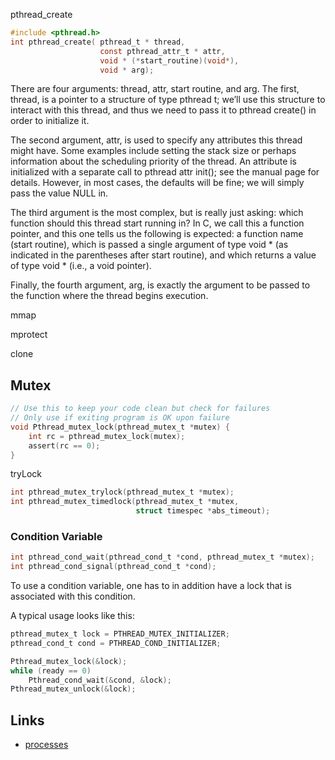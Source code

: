


pthread_create

```c
#include <pthread.h>
int pthread_create( pthread_t * thread,
                    const pthread_attr_t * attr,
                    void * (*start_routine)(void*),
                    void * arg);
```
There are four arguments: thread, attr, start routine, and arg. 
The first, thread, is a pointer to a structure of type pthread t; we’ll use this structure to interact with this thread, and thus we need to pass it to pthread create() in order to initialize it.


The second argument, attr, is used to specify any attributes this thread might have. Some examples include setting the stack size or perhaps information about the scheduling priority of the thread. 
An attribute is initialized with a separate call to pthread attr init(); see the manual page for details. 
However, in most cases, the defaults will be fine; we will simply pass the value NULL in.

The third argument is the most complex, but is really just asking: which function should this thread start running in? In C, we call this a function pointer, and this one tells us the following is expected: a function name
(start routine), which is passed a single argument of type void * (as indicated in the parentheses after start routine), and which returns a value of type void * (i.e., a void pointer).

Finally, the fourth argument, arg, is exactly the argument to be passed to the function where the thread begins execution.





mmap

mprotect

clone


## Mutex

```c
// Use this to keep your code clean but check for failures
// Only use if exiting program is OK upon failure
void Pthread_mutex_lock(pthread_mutex_t *mutex) {
    int rc = pthread_mutex_lock(mutex);
    assert(rc == 0);
}
```

tryLock

```c
int pthread_mutex_trylock(pthread_mutex_t *mutex);
int pthread_mutex_timedlock(pthread_mutex_t *mutex,
                            struct timespec *abs_timeout);
```


### Condition Variable

```c
int pthread_cond_wait(pthread_cond_t *cond, pthread_mutex_t *mutex);
int pthread_cond_signal(pthread_cond_t *cond);
```

To use a condition variable, one has to in addition have a lock that is associated with this condition.

A typical usage looks like this:

```c
pthread_mutex_t lock = PTHREAD_MUTEX_INITIALIZER;
pthread_cond_t cond = PTHREAD_COND_INITIALIZER;

Pthread_mutex_lock(&lock);
while (ready == 0)
    Pthread_cond_wait(&cond, &lock);
Pthread_mutex_unlock(&lock);
```



## Links

- [processes](/docs/CS/OS/Linux/proc/process.md)